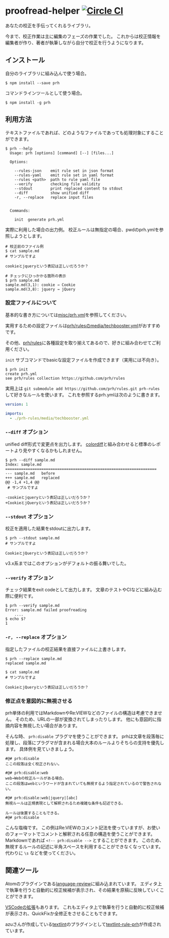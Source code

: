 # proofread-helper [![Circle CI](https://circleci.com/gh/prh/prh.svg?style=svg)](https://circleci.com/gh/prh/prh)

あなたの校正を手伝ってくれるライブラリ。

今まで、校正作業は主に編集のフェーズの作業でした。
これからは校正情報を編集者が作り、著者が執筆しながら自分で校正を行うようになります。

## インストール

自分のライブラリに組み込んで使う場合。

```
$ npm install --save prh
```

コマンドラインツールとして使う場合。

```
$ npm install -g prh
```

## 利用方法

テキストファイルであれば、どのようなファイルであっても処理対象にすることができます。

```
$ prh --help
  Usage: prh [options] [command] [--] [files...]

  Options:

    --rules-json    emit rule set in json format
    --rules-yaml    emit rule set in yaml format
    --rules <path>  path to rule yaml file
    --verify        checking file validity
    --stdout        print replaced content to stdout
    --diff          show unified diff
    -r, --replace   replace input files


  Commands:

    init  generate prh.yml
```

実際に利用した場合の出力例。
校正ルールは無指定の場合、pwdのprh.ymlを参照しようとします。

```
# 校正前のファイル例
$ cat sample.md
# サンプルですよ

cookieとjqueryという表記は正しいだろうか？

# チェックにひっかかる箇所の表示
$ prh sample.md
sample.md(3,1): cookie → Cookie
sample.md(3,8): jquery → jQuery
```

### 設定ファイルについて

基本的な書き方については[misc/prh.yml](https://github.com/prh/prh/blob/master/misc/prh.yml)を参照してください。

実用するための設定ファイルは[prh/rulesのmedia/techbooster.yml](https://github.com/prh/rules/blob/master/media/techbooster.yml)がおすすめです。

その他、[prh/rules](https://github.com/prh/rules)に各種設定を取り揃えてあるので、好きに組み合わせてご利用ください。

`init` サブコマンドでbasicな設定ファイルを作成できます（実用には不向き）。

```
$ prh init
create prh.yml
see prh/rules collection https://github.com/prh/rules
```

実用上は `git submodule add https://github.com/prh/rules.git prh-rules` して好きなルールを使います。
これを参照するprh.ymlは次のように書きます。

```prh.yml
version: 1

imports:
  - ./prh-rules/media/techbooster.yml
```

### `--diff` オプション

unified diff形式で変更点を出力します。
[colordiff](https://www.colordiff.org/)と組み合わせると標準のレポートより見やすくなるかもしれません。

```
$ prh --diff sample.md
Index: sample.md
===================================================================
--- sample.md	before
+++ sample.md	replaced
@@ -1,4 +1,4 @@
 # サンプルですよ

-cookieとjqueryという表記は正しいだろうか？
+CookieとjQueryという表記は正しいだろうか？
```

### `--stdout` オプション

校正を適用した結果をstdoutに出力します。

```
$ prh --stdout sample.md
# サンプルですよ

CookieとjQueryという表記は正しいだろうか？
```

v3.x系まではこのオプションがデフォルトの振る舞いでした。

### `--verify` オプション

チェック結果をexit codeとして出力します。
文章のテストやCIなどに組み込む際に便利です。

```
$ prh --verify sample.md
Error: sample.md failed proofreading
    ....
$ echo $?
1
```

### `-r, --replace` オプション

指定したファイルの校正結果を直接ファイルに上書きします。

```
$ prh --replace sample.md
replaced sample.md

$ cat sample.md
# サンプルですよ

CookieとjQueryという表記は正しいだろうか？
```

### 修正点を意図的に無視させる

prh単体の利用ではMarkdownやRe:VIEWなどのファイルの構造は考慮できません。
そのため、URLの一部が変換されてしまったりします。
他にも意図的に指摘内容を無視したい場合があります。

そんな時、 `prh:disable` プラグマを使うことができます。
prhは文章を段落毎に処理し、段落にプラグマが含まれる場合大本のルールよりそちらの支持を優先します。
具体例を見ていきましょう。

```
#@# prh:disable
ここの段落は全く校正されない。

#@# prh:disable:web
web→Webの校正ルールがある場合。
ここの段落はwebというワードが含まれていても無視するよう指定されているので警告されない。

#@# prh:disable:web|jquery|[abc]
無視ルールは正規表現として解釈されるため複雑な条件も記述できる。

ルールは後置することもできる。
#@# prh:disable
```

こんな塩梅です。
この例はRe:VIEWのコメント記法を使っていますが、お使いのフォーマットでコメントと解釈される任意の構造を使うことができます。
Markdownであれば `<!-- prh:disable -->` とすることができます。
このため、無視するルールの記述に半角スペースを利用することができなくなっています。
代わりに `\s` などを使ってください。

## 関連ツール

Atomのプラグインである[language-review](https://atom.io/packages/language-review)に組み込まれています。
エディタ上で執筆を行うと自動的に校正候補が表示され、その結果を原稿に反映していくことができます。

[VSCodeの拡張](https://marketplace.visualstudio.com/items?itemName=vvakame.vscode-prh-extention)もあります。
これもエディタ上で執筆を行うと自動的に校正候補が表示され、QuickFixか全修正をさせることもできます。

azuさんが作成している[textlint](https://www.npmjs.com/package/textlint)のプラグインとして[textlint-rule-prh](https://www.npmjs.com/package/textlint-rule-prh)が作成されています。
